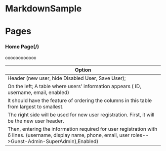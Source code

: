 # MarkdownSample
# Pages 

### Home Page(/)

oooooooooooo		

| Option | 
| ------ |
| Header (new user, hide Disabled User, Save User); |
|On the left; A table where users' information appears ( ID, username, email, enabled)|
|It should have the feature of ordering the columns in this table from largest to smallest.|
|The right side will be used for new user registration. First, it will be the new user header.|
| Then, entering the information required for user registration with 6 lines. (username, display name, phone, email, user roles-->Guest-Admin-SuperAdmin),Enabled)|
